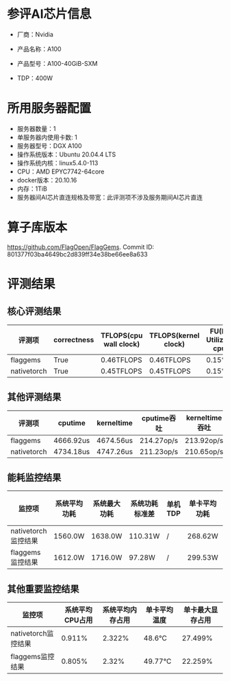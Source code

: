 # 参评AI芯片信息

* 厂商：Nvidia

* 产品名称：A100
* 产品型号：A100-40GiB-SXM
* TDP：400W

# 所用服务器配置

* 服务器数量：1
* 单服务器内使用卡数: 1
* 服务器型号：DGX A100
* 操作系统版本：Ubuntu 20.04.4 LTS
* 操作系统内核：linux5.4.0-113
* CPU：AMD EPYC7742-64core
* docker版本：20.10.16
* 内存：1TiB
* 服务器间AI芯片直连规格及带宽：此评测项不涉及服务期间AI芯片直连

# 算子库版本

https://github.com/FlagOpen/FlagGems. Commit ID: 801377f03ba4649bc2d839ff34e38be66ee8a633

# 评测结果

## 核心评测结果

| 评测项  | correctness | TFLOPS(cpu wall clock) | TFLOPS(kernel clock) | FU(FLOPS Utilization)-cputime | FU-kerneltime |
| ---- | -------------- | -------------- | ------------ | ------ | ----- |
| flaggems | True    | 0.46TFLOPS       | 0.46TFLOPS        | 0.15% | 0.15% |
| nativetorch |  True    | 0.45TFLOPS      | 0.45TFLOPS      | 0.15%      | 0.14%    |

## 其他评测结果

| 评测项  | cputime | kerneltime | cputime吞吐 | kerneltime吞吐 | 无预热时延 | 预热后时延 |
| ---- | -------------- | -------------- | ------------ | ------------ | -------------- | -------------- | 
| flaggems | 4666.92us       | 4674.56us        | 214.27op/s | 213.92op/s | 891453.37us | 4780.82us |
| nativetorch | 4734.18us       | 4747.26us        | 211.23op/s | 210.65op/s | 1037001.4us | 4766.17us |

## 能耗监控结果

| 监控项  | 系统平均功耗  | 系统最大功耗  | 系统功耗标准差 | 单机TDP | 单卡平均功耗 | 单卡最大功耗 | 单卡功耗标准差 | 单卡TDP |
| ---- | ------- | ------- | ------- | ----- | ------------ | ------------ | ------------- | ----- |
| nativetorch监控结果 | 1560.0W | 1638.0W | 110.31W   | /     | 268.62W       | 275.0W      | 3.89W        | 400W  |
| flaggems监控结果 | 1612.0W | 1716.0W | 97.28W   | /     | 299.53W       | 304.0W      | 4.04W        | 400W  |

## 其他重要监控结果

| 监控项  | 系统平均CPU占用 | 系统平均内存占用 | 单卡平均温度 | 单卡最大显存占用 |
| ---- | --------- | -------- | ------------ | -------------- |
| nativetorch监控结果 | 0.911%    | 2.322%   | 48.6°C       | 27.499%        |
| flaggems监控结果 | 0.805%    | 2.32%   | 49.77°C       | 22.259%        |
